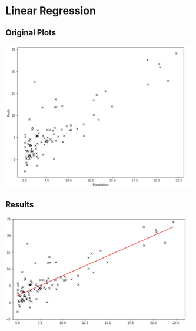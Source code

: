 # Linear Regression

## Original Plots

![Linear](img/origi.png)

## Results

![Linear1](img/result.png)

